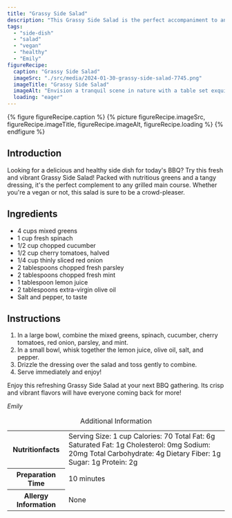 ```yaml
---
title: "Grassy Side Salad"
description: "This Grassy Side Salad is the perfect accompaniment to any BBQ. Packed with fresh greens and a tangy dressing, it's a vibrant and healthy addition to your meal."
tags:
  - "side-dish"
  - "salad"
  - "vegan"
  - "healthy"
  - "Emily"
figureRecipe: 
  caption: "Grassy Side Salad"
  imageSrc: "./src/media/2024-01-30-grassy-side-salad-7745.png"
  imageTitle: "Grassy Side Salad"
  imageAlt: "Envision a tranquil scene in nature with a table set exquisitely in the midst of a verdant meadow, with tall grasses waving softly in the wind. Natural light seeping through the nearby tree leaves casts a gentle glow over the scene, enriching the earthly beauty. The table brims with a stunning Grassy Side Salad in a wooden bowl, comprised of a variety of greens, spinach, and cucumber pieces, with halved cherry tomatoes and thinly sliced red onions adding a wave of colors. Aroma-filled herbs like mint and parsley are sprinkled throughout, bringing a fresh nuance. The salad is lightly drizzled with lemon juice and extra-virgin olive oil dressing, enhancing the flavors subtly but surely. It appears extremely appetizing, radiating healthy vibes and freshness that's not just visually pleasing but delicious too. An ode to Chef Emily's inventive prowess, as she recreates classic American dishes using plant-based ingredients."
  loading: "eager"
---
```


{% figure figureRecipe.caption %}
{% picture figureRecipe.imageSrc, figureRecipe.imageTitle, figureRecipe.imageAlt, figureRecipe.loading %}
{% endfigure %}

## Introduction

Looking for a delicious and healthy side dish for today's BBQ? Try this fresh and vibrant Grassy Side Salad! Packed with nutritious greens and a tangy dressing, it's the perfect complement to any grilled main course. Whether you're a vegan or not, this salad is sure to be a crowd-pleaser.

## Ingredients

- 4 cups mixed greens
- 1 cup fresh spinach
- 1/2 cup chopped cucumber
- 1/2 cup cherry tomatoes, halved
- 1/4 cup thinly sliced red onion
- 2 tablespoons chopped fresh parsley
- 2 tablespoons chopped fresh mint
- 1 tablespoon lemon juice
- 2 tablespoons extra-virgin olive oil
- Salt and pepper, to taste

## Instructions

1. In a large bowl, combine the mixed greens, spinach, cucumber, cherry tomatoes, red onion, parsley, and mint.
2. In a small bowl, whisk together the lemon juice, olive oil, salt, and pepper.
3. Drizzle the dressing over the salad and toss gently to combine.
4. Serve immediately and enjoy!

Enjoy this refreshing Grassy Side Salad at your next BBQ gathering. Its crisp and vibrant flavors will have everyone coming back for more!

*Emily*

<table><caption class="sr-only">Additional Information</caption><tr><th>Nutritionfacts</th><td>Serving Size: 1 cup
Calories: 70
Total Fat: 6g
Saturated Fat: 1g
Cholesterol: 0mg
Sodium: 20mg
Total Carbohydrate: 4g
Dietary Fiber: 1g
Sugar: 1g
Protein: 2g</td></tr><tr><th>Preparation Time</th><td>10 minutes</td></tr><tr><th>Allergy Information</th><td>None</td></tr></table>

